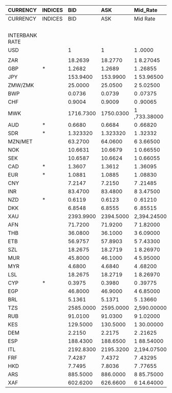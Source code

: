 | CURRENCY       | INDICES   | BID       | ASK       | Mid_Rate     | BID_1      | ASK_1      | Mid_Rate_1   |
|:---------------|:----------|:----------|:----------|:-------------|:-----------|:-----------|:-------------|
| CURRENCY       | INDICES   | BID       | ASK       | Mid Rate     | BID        | ASK        | Mid Rate     |
|                |           |           |           |              | ZiG        | ZiG        | ZiG          |
| INTERBANK RATE |           |           |           |              |            |            |              |
| USD            |           | 1         | 1         | 1 .0000      | 13.0665    | 13.7365    | 13.4015      |
|                |           |           |           |              |            |            |              |
| ZAR            |           | 18.2639   | 18.2770   | 1 8.27045    | 1.3295     | 1.3987     | 1.3641       |
| GBP            | *         | 1.2682    | 1.2689    | 1 .26855     | 16.5708    | 17.4302    | 17.0005      |
| JPY            |           | 153.9400  | 153.9900  | 1 53.96500   | 11.2066    | 11.7851    | 11.4959      |
| ZMW/ZMK        |           | 25.0000   | 25.0500   | 2 5.02500    | 1.8199     | 1.9171     | 1.8685       |
| BWP            |           | 0.0736    | 0.0739    | 0 .07375     | 0.9616     | 1.0151     | 0.9884       |
| CHF            |           | 0.9004    | 0.9009    | 0 .90065     | 11.7650    | 12.3752    | 12.0701      |
| MWK            |           | 1716.7300 | 1750.0300 | 1 ,733.38000 | 124.9754   | 133.9329   | 129.4542     |
| AUD            | *         | 0.6680    | 0.6684    | 0 .66820     | 8.7283     | 9.1815     | 8.9549       |
| SDR            | *         | 1.323320  | 1.323320  | 1 .32332     | 17.7344    | 17.7344    | 17.7344      |
| MZN/MET        |           | 63.2700   | 64.0600   | 6 3.66500    | 4.6059     | 4.9026     | 4.7543       |
| NOK            |           | 10.6631   | 10.6679   | 1 0.66550    | 0.7762     | 0.8164     | 0.7963       |
| SEK            |           | 10.6587   | 10.6624   | 1 0.66055    | 0.7759     | 0.8160     | 0.7960       |
| CAD            | *         | 1.3607    | 1.3612    | 1 .36095     | 0.0990     | 0.1041     | 0.1016       |
| EUR            | *         | 1.0881    | 1.0885    | 1 .08830     | 14.2176    | 14.9522    | 14.5849      |
| CNY            |           | 7.2147    | 7.2150    | 7 .21485     | 0.5252     | 0.5521     | 0.5387       |
| INR            |           | 83.4700   | 83.4800   | 8 3.47500    | 6.0764     | 6.3888     | 6.2326       |
| NZD            | *         | 0.6119    | 0.6123    | 0 .61210     | 7.9953     | 8.4108     | 8.2031       |
| DKK            |           | 6.8548    | 6.8555    | 6 .85515     | 0.4990     | 0.5246     | 0.5118       |
| XAU            |           | 2393.9900 | 2394.5000 | 2,394.24500  | 31280.9805 | 32892.1390 | 32086.5598   |
| AFN            |           | 71.7200   | 71.9200   | 7 1.82000    | 5.2211     | 5.5041     | 5.3626       |
| THB            |           | 36.0800   | 36.1000   | 3 6.09000    | 2.6265     | 2.7627     | 2.6946       |
| ETB            |           | 56.9757   | 57.8903   | 5 7.43300    | 4.1477     | 4.4304     | 4.2891       |
| SZL            |           | 18.2675   | 18.2719   | 1 8.26970    | 1.3298     | 1.3983     | 1.3641       |
| MUR            |           | 45.8000   | 46.1000   | 4 5.95000    | 3.3341     | 3.5281     | 3.4311       |
| MYR            |           | 4.6800    | 4.6840    | 4 .68200     | 0.3406     | 0.3584     | 0.3495       |
| LSL            |           | 18.2675   | 18.2719   | 1 8.26970    | 1.3298     | 1.3983     | 1.3641       |
| CYP            | *         | 0.3975    | 0.3980    | 0 .39775     | 0.0289     | 0.0304     | 0.0297       |
| EGP            |           | 46.8000   | 46.9000   | 4 6.85000    | 3.4069     | 3.5893     | 3.4981       |
| BRL            |           | 5.1361    | 5.1371    | 5 .13660     | 0.3739     | 0.3931     | 0.3835       |
| TZS            |           | 2585.0000 | 2595.0000 | 2,590.00000  | 188.1842   | 198.6000   | 193.3921     |
| RUB            |           | 91.0100   | 91.0300   | 9 1.02000    | 6.6253     | 6.9666     | 6.7960       |
| KES            |           | 129.5000  | 130.5000  | 1 30.00000   | 9.4274     | 9.9874     | 9.7074       |
| DEM            |           | 2.2150    | 2.2175    | 2 .21625     | 0.1612     | 0.1697     | 0.1655       |
| ESP            |           | 188.4300  | 188.6500  | 1 88.54000   | 13.7174    | 14.4377    | 14.0776      |
| ITL            |           | 2192.8300 | 2195.3200 | 2,194.07500  | 159.6348   | 168.0118   | 163.8233     |
| FRF            |           | 7.4287    | 7.4372    | 7 .43295     | 0.5407     | 0.5691     | 0.5549       |
| HKD            |           | 7.7495    | 7.8036    | 7 .77655     | 0.5641     | 0.5972     | 0.5807       |
| ARS            |           | 885.5000  | 886.0000  | 8 85.75000   | 64.4631    | 67.8071    | 66.1351      |
| XAF            |           | 602.6200  | 626.6600  | 6 14.64000   | 43.8698    | 47.9594    | 45.9146      |